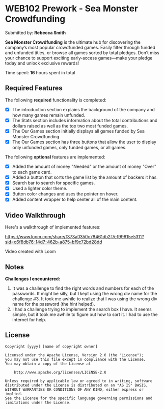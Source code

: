 # WEB102 Prework - **Sea Monster Crowdfunding**

Submitted by: **Rebecca Smith**

**Sea Monster Crowdfunding** is the ultimate hub for discovering the company’s most popular crowdfunded games. Easily filter through funded and unfunded titles, or browse all games sorted by total pledges. Don’t miss your chance to support exciting early-access games—make your pledge today and unlock exclusive rewards!

Time spent: **16** hours spent in total

## Required Features

The following **required** functionality is completed:

* [x] The introduction section explains the background of the company and how many games remain unfunded.
* [x] The Stats section includes information about the total contributions and dollars raised as well as the top two most funded games.
* [x] The Our Games section initially displays all games funded by Sea Monster Crowdfunding
* [x] The Our Games section has three buttons that allow the user to display only unfunded games, only funded games, or all games.

The following **optional** features are implemented:

* [x] Added the amount of money "Needed" or the amount of money "Over" to each game card.
* [x] Added a button that sorts the game list by the amount of backers it has.
* [x] Search bar to search for specific games.
* [x] Used a lighter color theme.
* [x] Button color changes and uses the pointer on hover.
* [x] Added content wrapper to help center all of the main content.

## Video Walkthrough

Here's a walkthrough of implemented features:

https://www.loom.com/share/f373a0350c78461db2f7ef99615e5311?sid=c6f8db76-14d7-462b-a875-bf9c72bd28dd

Video created with Loom

## Notes

**Challenges I encountered:**
1. It was a challenge to find the right words and numbers for each of the passwords. It might be silly, but I kept using the wrong div name for the challenge #3. It took me awhile to realize that I was using the wrong div name for the password (the hint helped).
2. I had a challenge trying to implement the search box I have. It seems simple, but it took me awhile to figure out how to sort it. I had to use the internet for help.

## License

    Copyright [yyyy] [name of copyright owner]

    Licensed under the Apache License, Version 2.0 (the "License");
    you may not use this file except in compliance with the License.
    You may obtain a copy of the License at

        http://www.apache.org/licenses/LICENSE-2.0

    Unless required by applicable law or agreed to in writing, software
    distributed under the License is distributed on an "AS IS" BASIS,
    WITHOUT WARRANTIES OR CONDITIONS OF ANY KIND, either express or implied.
    See the License for the specific language governing permissions and
    limitations under the License.

